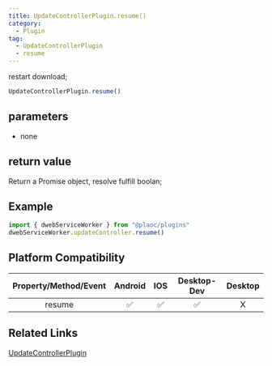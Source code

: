 ```yaml
---
title: UpdateControllerPlugin.resume()
category:
  - Plugin
tag:
  - UpdateControllerPlugin
  - resume
---
```


restart download;

```js
UpdateControllerPlugin.resume()
```

## parameters

  - none

## return value

  Return a Promise object, resolve fulfill boolan;

## Example
```js
import { dwebServiceWorker } from "@plaoc/plugins"
dwebServiceWorker.updateController.resume()
```

## Platform Compatibility

| Property/Method/Event| Android | IOS | Desktop-Dev | Desktop |
|:--------------------:|:-------:|:---:|:-----------:|:-------:|
| resume               | ✅       | ✅  | ✅          | X       |

## Related Links

[UpdateControllerPlugin](./index.md)


